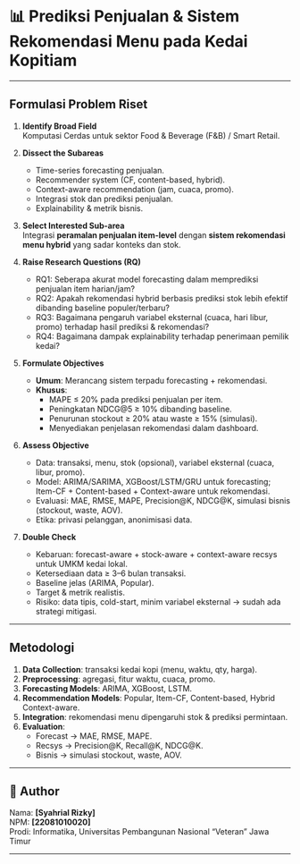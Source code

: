 # 📊 Prediksi Penjualan & Sistem Rekomendasi Menu pada Kedai Kopitiam

---

##  Formulasi Problem Riset

1. **Identify Broad Field**  
   Komputasi Cerdas untuk sektor Food & Beverage (F&B) / Smart Retail.

2. **Dissect the Subareas**  
   - Time-series forecasting penjualan.  
   - Recommender system (CF, content-based, hybrid).  
   - Context-aware recommendation (jam, cuaca, promo).  
   - Integrasi stok dan prediksi penjualan.  
   - Explainability & metrik bisnis.

3. **Select Interested Sub-area**  
   Integrasi **peramalan penjualan item-level** dengan **sistem rekomendasi menu hybrid** yang sadar konteks dan stok.

4. **Raise Research Questions (RQ)**  
   - RQ1: Seberapa akurat model forecasting dalam memprediksi penjualan item harian/jam?  
   - RQ2: Apakah rekomendasi hybrid berbasis prediksi stok lebih efektif dibanding baseline populer/terbaru?  
   - RQ3: Bagaimana pengaruh variabel eksternal (cuaca, hari libur, promo) terhadap hasil prediksi & rekomendasi?  
   - RQ4: Bagaimana dampak explainability terhadap penerimaan pemilik kedai?

5. **Formulate Objectives**  
   - **Umum**: Merancang sistem terpadu forecasting + rekomendasi.  
   - **Khusus**:  
     - MAPE ≤ 20% pada prediksi penjualan per item.  
     - Peningkatan NDCG@5 ≥ 10% dibanding baseline.  
     - Penurunan stockout ≥ 20% atau waste ≥ 15% (simulasi).  
     - Menyediakan penjelasan rekomendasi dalam dashboard.

6. **Assess Objective**  
   - Data: transaksi, menu, stok (opsional), variabel eksternal (cuaca, libur, promo).  
   - Model: ARIMA/SARIMA, XGBoost/LSTM/GRU untuk forecasting; Item-CF + Content-based + Context-aware untuk rekomendasi.  
   - Evaluasi: MAE, RMSE, MAPE, Precision@K, NDCG@K, simulasi bisnis (stockout, waste, AOV).  
   - Etika: privasi pelanggan, anonimisasi data.

7. **Double Check**  
   - Kebaruan: forecast-aware + stock-aware + context-aware recsys untuk UMKM kedai lokal.  
   - Ketersediaan data ≥ 3–6 bulan transaksi.  
   - Baseline jelas (ARIMA, Popular).  
   - Target & metrik realistis.  
   - Risiko: data tipis, cold-start, minim variabel eksternal → sudah ada strategi mitigasi.

---

##  Metodologi

1. **Data Collection**: transaksi kedai kopi (menu, waktu, qty, harga).  
2. **Preprocessing**: agregasi, fitur waktu, cuaca, promo.  
3. **Forecasting Models**: ARIMA, XGBoost, LSTM.  
4. **Recommendation Models**: Popular, Item-CF, Content-based, Hybrid Context-aware.  
5. **Integration**: rekomendasi menu dipengaruhi stok & prediksi permintaan.  
6. **Evaluation**:  
   - Forecast → MAE, RMSE, MAPE.  
   - Recsys → Precision@K, Recall@K, NDCG@K.  
   - Bisnis → simulasi stockout, waste, AOV.  

---
## 👤 Author
Nama: **[Syahrial Rizky]**  
NPM: **[22081010020]**  
Prodi: Informatika, Universitas Pembangunan Nasional “Veteran” Jawa Timur  

---

